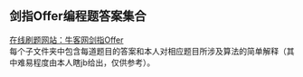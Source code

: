 ## 剑指Offer编程题答案集合
[在线刷题网站：牛客网剑指Offer](https://www.nowcoder.com/ta/coding-interviews?page=1)  
每个子文件夹中包含每道题目的答案和本人对相应题目所涉及算法的简单解释（其中难易程度由本人瞎jb给出，仅供参考）。 
 
